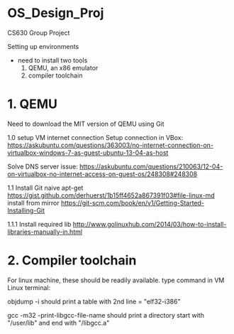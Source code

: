 # OS_Design_Proj
CS630 Group Project


Setting up environments
- need to install two tools
  1. QEMU, an x86 emulator
  2. compiler toolchain
  
# 1. QEMU
Need to download the MIT version of QEMU using Git

1.0 setup VM internet connection
Setup connection in VBox: https://askubuntu.com/questions/363003/no-internet-connection-on-virtualbox-windows-7-as-guest-ubuntu-13-04-as-host

Solve DNS server issue: https://askubuntu.com/questions/210063/12-04-on-virtualbox-no-internet-access-on-guest-os/248308#248308

1.1 Install Git
naive apt-get https://gist.github.com/derhuerst/1b15ff4652a867391f03#file-linux-md
install from mirror https://git-scm.com/book/en/v1/Getting-Started-Installing-Git

1.1.1 Install required lib
http://www.golinuxhub.com/2014/03/how-to-install-libraries-manually-in.html

# 2. Compiler toolchain
For linux machine, these should be readily available.
type command in VM Linux terminal:

objdump -i
  should print a table with 2nd line = "elf32-i386"

gcc -m32 -print-libgcc-file-name
  should print a directory start with "/user/lib" and end with "/libgcc.a"

